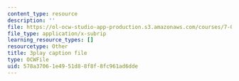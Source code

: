 ```yaml
---
content_type: resource
description: ''
file: https://ol-ocw-studio-app-production.s3.amazonaws.com/courses/7-016-introductory-biology-fall-2018/578a37061e4951d88f8f8fc961ad6dde_E8BihX2hGss.vtt
file_type: application/x-subrip
learning_resource_types: []
resourcetype: Other
title: 3play caption file
type: OCWFile
uid: 578a3706-1e49-51d8-8f8f-8fc961ad6dde
---
```

